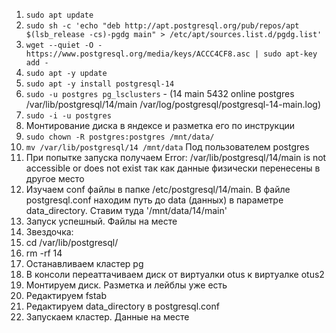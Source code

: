 
1. ```sudo apt update```
2. ```sudo sh -c 'echo "deb http://apt.postgresql.org/pub/repos/apt $(lsb_release -cs)-pgdg main" > /etc/apt/sources.list.d/pgdg.list'```
3. ```wget --quiet -O - https://www.postgresql.org/media/keys/ACCC4CF8.asc | sudo apt-key add -```
4. ```sudo apt -y update```
5. ```sudo apt -y install postgresql-14```
6. ```sudo -u postgres pg_lsclusters``` - (14  main    5432 online postgres /var/lib/postgresql/14/main /var/log/postgresql/postgresql-14-main.log)
7. ```sudo -i -u postgres```
8. Монтирование диска в яндексе и разметка его по инструкции
9. ```sudo chown -R postgres:postgres /mnt/data/```
10. ```mv /var/lib/postgresql/14 /mnt/data``` Под пользователем postgres
11. При попытке запуска получаем Error: /var/lib/postgresql/14/main is not accessible or does not exist так как данные физически перенесены в другое место
12. Изучаем conf файлы в папке /etc/postgresql/14/main. В файле postgresql.conf находим путь до data (данных) в параметре data_directory. Ставим туда '/mnt/data/14/main' 
13. Запуск успешный. Файлы на месте
14. Звездочка:
15. cd /var/lib/postgresql/
16. rm -rf 14
17. Останавливаем кластер pg
18. В консоли переаттачиваем диск от виртуалки otus к виртуалке otus2
19. Монтируем диск. Разметка и лейблы уже есть
20. Редактируем fstab
21. Редактируем data_directory в postgresql.conf
22. Запускаем кластер. Данные на месте
